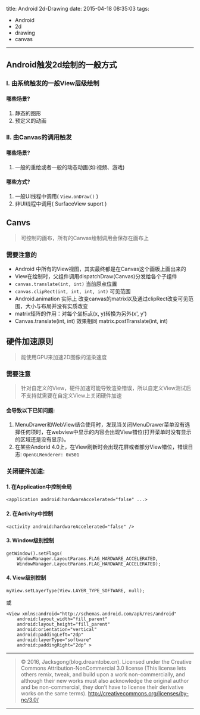 title: Android 2d-Drawing
date: 2015-04-18 08:35:03
tags:
- Android
- 2d
- drawing
- canvas

---

## Android触发2d绘制的一般方式

### I. 由系统触发的一般View层级绘制

#### 哪些场景?

1. 静态的图形
2. 预定义的动画

### II. 由Canvas的调用触发

#### 哪些场景?

1. 一般的重绘或者一般的动态动画(如:视频、游戏)

<!--more-->

#### 哪些方式?

1. 一般UI线程中调用( `View.onDraw()` )
2. 非UI线程中调用( SurfaceView suport )

## Canvs

> 可控制的画布，所有的Canvas绘制调用会保存在画布上

### 需要注意的

- Android 中所有的View视图，其实最终都是在Canvas这个画板上画出来的
- View在绘制时，父组件调用dispatchDraw(Canvas)分发给各个子组件
- `canvas.translate(int, int)` 当前原点位置
- `canvas.clipRect(int, int, int, int)` 可见范围
- Android.animation 实际上 改变canvas的matrix以及通过clipRect改变可见范围，大小与布局并没有实质改变
- matrix矩阵的作用：对每个坐标点(x, y)转换为另外(x', y')
- Canvas.translate(int, int) 效果相同 matrix.postTranslate(int, int)

## 硬件加速原则

> 能使用GPU来加速2D图像的渲染速度

### 需要注意

> 针对自定义的View，硬件加速可能导致渲染错误，所以自定义View测试后不支持就需要在自定义View上关闭硬件加速

#### 会导致以下已知问题:

1. MenuDrawer和WebView结合使用时，发现当关闭MenuDrawer菜单没有选择任何项时，在webview中显示的内容会出现View错位(打开菜单时没有显示的区域还是没有显示)。
2. 在某些Andorid 4.0上，在View刷新时会出现花屏或者部分View错位，错误日志: `OpenGLRenderer: 0x501`

### 关闭硬件加速:

#### 1. 在Application中控制全局

```
<application android:hardwareAccelerated="false" ...>
```

#### 2. 在Activity中控制

```
<activity android:hardwareAccelerated="false" />
```

#### 3. Window级别控制

```
getWindow().setFlags(
    WindowManager.LayoutParams.FLAG_HARDWARE_ACCELERATED,
    WindowManager.LayoutParams.FLAG_HARDWARE_ACCELERATED);
```

#### 4. View级别控制

```
myView.setLayerType(View.LAYER_TYPE_SOFTWARE, null);
```
或
```
<View xmlns:android="http://schemas.android.com/apk/res/android"
    android:layout_width="fill_parent"
    android:layout_height="fill_parent"
    android:orientation="vertical"
    android:paddingLeft="2dp"
    android:layerType="software"
    android:paddingRight="2dp" >
```


---

> © 2016, Jacksgong(blog.dreamtobe.cn). Licensed under the Creative Commons Attribution-NonCommercial 3.0 license (This license lets others remix, tweak, and build upon a work non-commercially, and although their new works must also acknowledge the original author and be non-commercial, they don’t have to license their derivative works on the same terms). http://creativecommons.org/licenses/by-nc/3.0/

---
